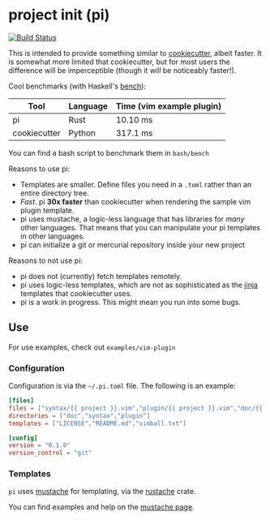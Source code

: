 # project init (pi)

[![Build Status](https://travis-ci.org/vmchale/project-init.svg?branch=master)](https://travis-ci.org/vmchale/project-init)

This is intended to provide something similar to
[cookiecutter](https://github.com/audreyr/cookiecutter), albeit faster. It is
somewhat more limited that cookiecutter, but for most users the difference will
be imperceptible (though it *will* be noticeably faster!).

Cool benchmarks (with Haskell's [bench](https://github.com/Gabriel439/bench)):

| Tool | Language | Time (vim example plugin) |
| ---- | -------- | ------------------------- |
| pi | Rust | 10.10 ms |
| cookiecutter | Python | 317.1 ms |

You can find a bash script to benchmark them in `bash/bench`

Reasons to use pi:
  - Templates are smaller. Define files you need in a `.toml` rather than an
    entire directory tree.
  - *Fast*. pi **30x faster** than cookiecutter when rendering the sample vim
    plugin template.
  - pi uses mustache, a logic-less language that has libraries for *many* other
    languages. That means that you can manipulate your pi templates in other
    languages.
  - pi can initialize a git or mercurial repository inside your new project

Reasons to not use pi:
  - pi does not (currently) fetch templates remotely.
  - pi uses logic-less templates, which are not as sophisticated as the
    [jinja](http://jinja.pocoo.org/) templates that cookiecutter uses.
  - pi is a work in progress. This might mean you run into some bugs.

## Use

For use examples, check out `examples/vim-plugin`

### Configuration

Configuration is via the `~/.pi.toml` file. The following is an example:

```toml
[files]
files = ["syntax/{{ project }}.vim","plugin/{{ project }}.vim","doc/{{ project }}.txt"]
directories = ["doc","syntax","plugin"]
templates = ["LICENSE","README.md","vimball.txt"]

[config]
version = "0.1.0"
version_control = "git"
```

### Templates

`pi` uses [mustache](https://mustache.github.io/) for templating, via the
[rustache](https://github.com/rustache/rustache) crate.

You can find examples and help on the [mustache page](https://mustache.github.io/).
